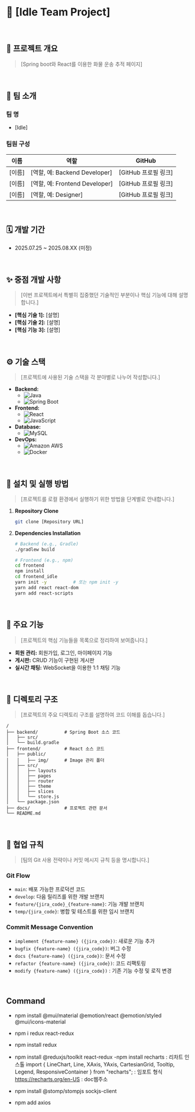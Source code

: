 # 📖 [Idle Team Project]

<br>

<!-- 프로젝트의 상태를 나타내는 뱃지를 추가할 수 있습니다. 예: build, coverage -->
<!-- ![Build Status](https://img.shields.io/badge/build-passing-brightgreen) -->

## 📝 프로젝트 개요

> [Spring boot와 React를 이용한 화물 운송 추적 페이지]

<br>

## 👥 팀 소개

### 팀 명

-   [Idle]

### 팀원 구성

| 이름   | 역할                           | GitHub               |
| ------ | ------------------------------ | -------------------- |
| [이름] | [역할, 예: Backend Developer]  | [GitHub 프로필 링크] |
| [이름] | [역할, 예: Frontend Developer] | [GitHub 프로필 링크] |
| [이름] | [역할, 예: Designer]           | [GitHub 프로필 링크] |

<br>

## 🗓️ 개발 기간

-   2025.07.25 ~ 2025.08.XX (미정)

<br>

## ✨ 중점 개발 사항

> [이번 프로젝트에서 특별히 집중했던 기술적인 부분이나 핵심 기능에 대해 설명합니다.]

-   **[핵심 기술 1]:** [설명]
-   **[핵심 기술 2]:** [설명]
-   **[핵심 기능 3]:** [설명]

<br>

## ⚙️ 기술 스택

> [프로젝트에 사용된 기술 스택을 각 분야별로 나누어 작성합니다.]

-   **Backend:**
    -   ![Java](https://img.shields.io/badge/Java-007396?style=for-the-badge&logo=java&logoColor=white)
    -   ![Spring Boot](https://img.shields.io/badge/Spring_Boot-6DB33F?style=for-the-badge&logo=spring-boot&logoColor=white)
-   **Frontend:**
    -   ![React](https://img.shields.io/badge/React-61DAFB?style=for-the-badge&logo=react&logoColor=black)
    -   ![JavaScript](https://img.shields.io/badge/JavaScript-F7DF1E?style=for-the-badge&logo=javascript&logoColor=black)
-   **Database:**
    -   ![MySQL](https://img.shields.io/badge/MySQL-4479A1?style=for-the-badge&logo=mysql&logoColor=white)
-   **DevOps:**
    -   ![Amazon AWS](https://img.shields.io/badge/AWS-232F3E?style=for-the-badge&logo=amazon-aws&logoColor=white)
    -   ![Docker](https://img.shields.io/badge/Docker-2496ED?style=for-the-badge&logo=docker&logoColor=white)

<br>

## 🚀 설치 및 실행 방법

> [프로젝트를 로컬 환경에서 실행하기 위한 방법을 단계별로 안내합니다.]

1. **Repository Clone**
    ```bash
    git clone [Repository URL]
    ```
2. **Dependencies Installation**

    ```bash
    # Backend (e.g., Gradle)
    ./gradlew build

    # Frontend (e.g., npm)
    cd frontend
    npm install
    cd frontend_idle
    yarn init -y          # 또는 npm init -y
    yarn add react react-dom
    yarn add react-scripts
    ```

<br>

## 📌 주요 기능

> [프로젝트의 핵심 기능들을 목록으로 정리하여 보여줍니다.]

-   **회원 관리:** 회원가입, 로그인, 마이페이지 기능
-   **게시판:** CRUD 기능이 구현된 게시판
-   **실시간 채팅:** WebSocket을 이용한 1:1 채팅 기능

<br>

## 📁 디렉토리 구조

> [프로젝트의 주요 디렉토리 구조를 설명하여 코드 이해를 돕습니다.]

```
/
├── backend/          # Spring Boot 소스 코드
│   ├── src/
│   └── build.gradle
├── frontend/         # React 소스 코드
│   ├── public/
│   │   ├── img/      # Image 관리 폴더
│   ├── src/
│   │   ├── layouts
│   │   ├── pages
│   │   ├── router
│   │   ├── theme
│   │   ├── slices
│   │   └── store.js
│   └── package.json
├── docs/             # 프로젝트 관련 문서
└── README.md
```

<br>

## 🤝 협업 규칙

> [팀의 Git 사용 전략이나 커밋 메시지 규칙 등을 명시합니다.]

### Git Flow

-   `main`: 배포 가능한 프로덕션 코드
-   `develop`: 다음 릴리즈를 위한 개발 브랜치
-   `feature/{jira_code}_{feature-name}`: 기능 개발 브랜치
-   `temp/{jira_code}`: 병합 및 테스트를 위한 임시 브랜치

### Commit Message Convention

-   `implement {feature-name} ({jira_code})`: 새로운 기능 추가
-   `bugfix {feature-name} ({jira_code})`: 버그 수정
-   `docs {feature-name} ({jira_code})`: 문서 수정
-   `refactor {feature-name} ({jira_code})`: 코드 리팩토링
-   `modify {feature-name} ({jira_code})` : 기존 기능 수정 및 로직 변경

<br>

## Command

-   npm install @mui/material @emotion/react @emotion/styled @mui/icons-material

-   npm i redux react-redux
-   npm install redux
-   npm install @reduxjs/toolkit react-redux
    -npm install recharts : 리차트 인스톨
    import { LineChart, Line, XAxis, YAxis, CartesianGrid, Tooltip, Legend, ResponsiveContainer } from "recharts"; : 임포트 형식
    https://recharts.org/en-US : doc웹주소
-   npm install @stomp/stompjs sockjs-client
-   npm add axios
